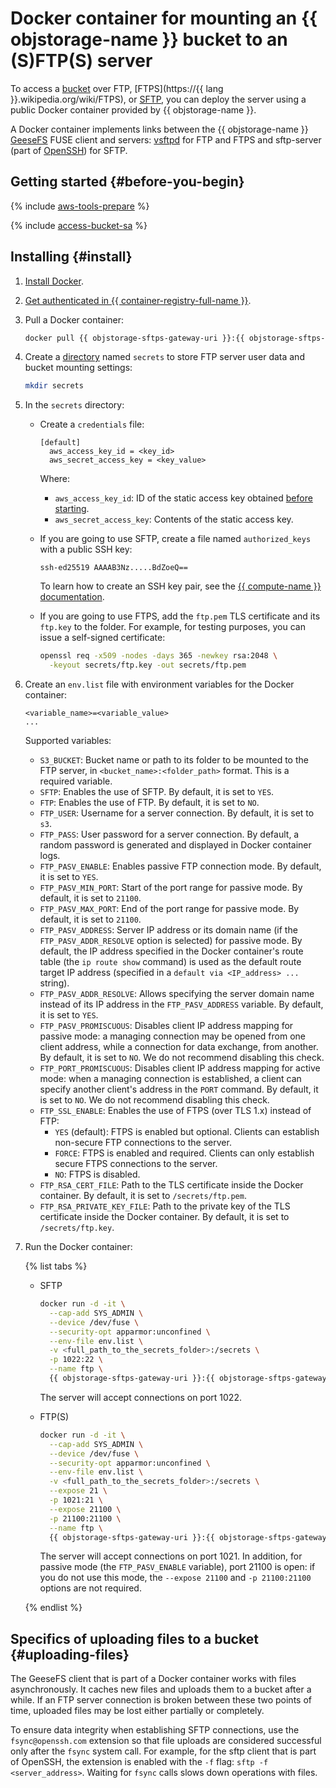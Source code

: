 # Docker container for mounting an {{ objstorage-name }} bucket to an (S)FTP(S) server

To access a [bucket](../concepts/bucket.md) over FTP, [FTPS](https://{{ lang }}.wikipedia.org/wiki/FTPS), or [SFTP](https://en.wikipedia.org/wiki/SSH_File_Transfer_Protocol), you can deploy the server using a public Docker container provided by {{ objstorage-name }}.

A Docker container implements links between the {{ objstorage-name }} [GeeseFS](geesefs.md) FUSE client and servers: [vsftpd](https://security.appspot.com/vsftpd.html) for FTP and FTPS and sftp-server (part of [OpenSSH](https://www.openssh.com/)) for SFTP.

## Getting started {#before-you-begin}

{% include [aws-tools-prepare](../../_includes/aws-tools/aws-tools-prepare.md) %}

{% include [access-bucket-sa](../../_includes/storage/access-bucket-sa.md) %}

## Installing {#install}

1. [Install Docker](https://docs.docker.com/get-docker/).
1. [Get authenticated in {{ container-registry-full-name }}](../../container-registry/operations/authentication.md).
1. Pull a Docker container:

   ```bash
   docker pull {{ objstorage-sftps-gateway-uri }}:{{ objstorage-sftps-gateway-version }}
   ```

1. Create a [directory](../concepts/object.md#folder) named `secrets` to store FTP server user data and bucket mounting settings:

   ```bash
   mkdir secrets
   ```

1. In the `secrets` directory:
   * Create a `credentials` file:

      ```text
      [default]
        aws_access_key_id = <key_id>
        aws_secret_access_key = <key_value>
      ```

      Where:
      * `aws_access_key_id`: ID of the static access key obtained [before starting](#before-you-begin).
      * `aws_secret_access_key`: Contents of the static access key.
   * If you are going to use SFTP, create a file named `authorized_keys` with a public SSH key:

      ```text
      ssh-ed25519 AAAAB3Nz.....BdZoeQ==
      ```

      
      To learn how to create an SSH key pair, see the [{{ compute-name }} documentation](../../compute/operations/vm-connect/ssh.md#creating-ssh-keys).


   * If you are going to use FTPS, add the `ftp.pem` TLS certificate and its `ftp.key` to the folder. For example, for testing purposes, you can issue a self-signed certificate:

      ```bash
      openssl req -x509 -nodes -days 365 -newkey rsa:2048 \
        -keyout secrets/ftp.key -out secrets/ftp.pem
      ```

1. Create an `env.list` file with environment variables for the Docker container:

   ```text
   <variable_name>=<variable_value>
   ...
   ```

   Supported variables:
   * `S3_BUCKET`: Bucket name or path to its folder to be mounted to the FTP server, in `<bucket_name>:<folder_path>` format. This is a required variable.
   * `SFTP`: Enables the use of SFTP. By default, it is set to `YES`.
   * `FTP`: Enables the use of FTP. By default, it is set to `NO`.
   * `FTP_USER`: Username for a server connection. By default, it is set to `s3`.
   * `FTP_PASS`: User password for a server connection. By default, a random password is generated and displayed in Docker container logs.
   * `FTP_PASV_ENABLE`: Enables passive FTP connection mode. By default, it is set to `YES`.
   * `FTP_PASV_MIN_PORT`: Start of the port range for passive mode. By default, it is set to `21100`.
   * `FTP_PASV_MAX_PORT`: End of the port range for passive mode. By default, it is set to `21100`.
   * `FTP_PASV_ADDRESS`: Server IP address or its domain name (if the `FTP_PASV_ADDR_RESOLVE` option is selected) for passive mode. By default, the IP address specified in the Docker container's route table (the `ip route show` command) is used as the default route target IP address (specified in a `default via <IP_address> ...` string).
   * `FTP_PASV_ADDR_RESOLVE`: Allows specifying the server domain name instead of its IP address in the `FTP_PASV_ADDRESS` variable. By default, it is set to `YES`.
   * `FTP_PASV_PROMISCUOUS`: Disables client IP address mapping for passive mode: a managing connection may be opened from one client address, while a connection for data exchange, from another. By default, it is set to `NO`. We do not recommend disabling this check.
   * `FTP_PORT_PROMISCUOUS`: Disables client IP address mapping for active mode: when a managing connection is established, a client can specify another client's address in the `PORT` command. By default, it is set to `NO`. We do not recommend disabling this check.
   * `FTP_SSL_ENABLE`: Enables the use of FTPS (over TLS 1.x) instead of FTP:
      * `YES` (default): FTPS is enabled but optional. Clients can establish non-secure FTP connections to the server.
      * `FORCE`: FTPS is enabled and required. Clients can only establish secure FTPS connections to the server.
      * `NO`: FTPS is disabled.
   * `FTP_RSA_CERT_FILE`: Path to the TLS certificate inside the Docker container. By default, it is set to `/secrets/ftp.pem`.
   * `FTP_RSA_PRIVATE_KEY_FILE`: Path to the private key of the TLS certificate inside the Docker container. By default, it is set to `/secrets/ftp.key`.
1. Run the Docker container:

   {% list tabs %}

   - SFTP

      ```bash
      docker run -d -it \
        --cap-add SYS_ADMIN \
        --device /dev/fuse \
        --security-opt apparmor:unconfined \
        --env-file env.list \
        -v <full_path_to_the_secrets_folder>:/secrets \
        -p 1022:22 \
        --name ftp \
        {{ objstorage-sftps-gateway-uri }}:{{ objstorage-sftps-gateway-version }}
      ```

      The server will accept connections on port 1022.

   - FTP(S)

      ```bash
      docker run -d -it \
        --cap-add SYS_ADMIN \
        --device /dev/fuse \
        --security-opt apparmor:unconfined \
        --env-file env.list \
        -v <full_path_to_the_secrets_folder>:/secrets \
        --expose 21 \
        -p 1021:21 \
        --expose 21100 \
        -p 21100:21100 \
        --name ftp \
        {{ objstorage-sftps-gateway-uri }}:{{ objstorage-sftps-gateway-version }}
      ```

      The server will accept connections on port 1021. In addition, for passive mode (the `FTP_PASV_ENABLE` variable), port 21100 is open: if you do not use this mode, the `--expose 21100` and `-p 21100:21100` options are not required.

   {% endlist %}

## Specifics of uploading files to a bucket {#uploading-files}

The GeeseFS client that is part of a Docker container works with files asynchronously. It caches new files and uploads them to a bucket after a while. If an FTP server connection is broken between these two points of time, uploaded files may be lost either partially or completely.

To ensure data integrity when establishing SFTP connections, use the `fsync@openssh.com` extension so that file uploads are considered successful only after the `fsync` system call. For example, for the sftp client that is part of OpenSSH, the extension is enabled with the `-f` flag: `sftp -f <server_address>`. Waiting for `fsync` calls slows down operations with files.
